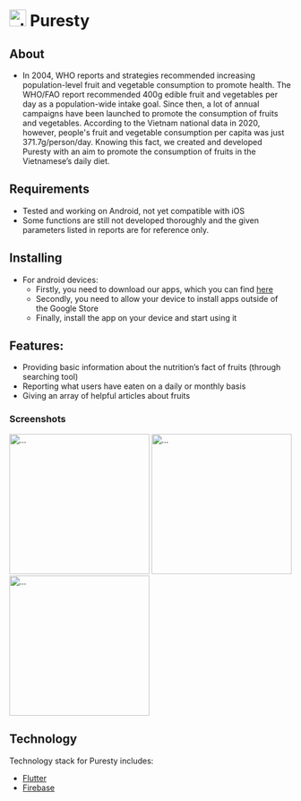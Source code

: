 

#  <img src="https://user-images.githubusercontent.com/49124421/160628045-8b93d76e-a566-46bd-998b-8cbfe53c376f.png" alt="..." width="30" /> Puresty
 
## About  

- In 2004, WHO reports and strategies recommended increasing population-level fruit and vegetable consumption to promote health. The WHO/FAO report recommended 400g edible fruit and vegetables per day as a population-wide intake goal. Since then, a lot of annual campaigns have been launched to promote the consumption of fruits and vegetables. 
According to the Vietnam national data in 2020, however, people's fruit and vegetable consumption per capita was just 371.7g/person/day. Knowing this fact, we created and developed Puresty with an aim to promote the consumption of fruits in the Vietnamese’s daily diet. 

## Requirements
 
- Tested and working on Android, not yet compatible with iOS
- Some functions are still not developed thoroughly and the given parameters listed in reports are for reference only. 

## Installing

- For android devices:
	- Firstly, you need to download our apps, which you can find [here](https://github.com/truonganletk/Puresty/blob/main/app/Puresty.apk)
	- Secondly, you need to allow your device to install apps outside of the Google Store
	- Finally, install the app on your device and start using it

## Features:

- Providing basic information about the nutrition’s fact of fruits (through searching tool)
- Reporting what users have eaten on a daily or monthly basis
- Giving an array of helpful articles about fruits

### Screenshots



<img src="https://user-images.githubusercontent.com/49124421/160623011-7a8f96f3-8bbf-456e-8ea9-c738b4a7e93e.png" alt="..." width="250" />       <img src="https://user-images.githubusercontent.com/49124421/160622704-5efe16b2-3518-48fb-882c-cd9e4132d8b1.png" alt="..." width="250" />       <img src="https://user-images.githubusercontent.com/49124421/160622041-e6e2bc5d-ea8a-43bd-91aa-cefc7b4d98f7.png" alt="..." width="250" />


## Technology 

Technology stack for Puresty includes: 
- [Flutter](https://flutter.dev/)
- [Firebase](https://firebase.google.com/)
